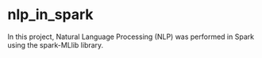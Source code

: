 # nlp_in_spark
In this project, Natural Language Processing (NLP) was performed in Spark using the spark-MLlib library.
